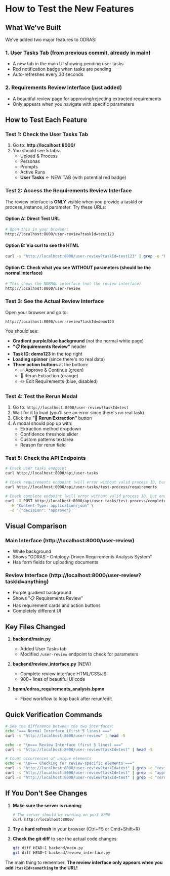 # How to Test the New Features

## What We've Built

We've added two major features to ODRAS:

### 1. **User Tasks Tab** (from previous commit, already in main)
- A new tab in the main UI showing pending user tasks
- Red notification badge when tasks are pending
- Auto-refreshes every 30 seconds

### 2. **Requirements Review Interface** (just added)
- A beautiful review page for approving/rejecting extracted requirements
- Only appears when you navigate with specific parameters

## How to Test Each Feature

### Test 1: Check the User Tasks Tab
1. Go to: **http://localhost:8000/**
2. You should see 5 tabs:
   - Upload & Process
   - Personas
   - Prompts
   - Active Runs
   - **User Tasks** ← NEW TAB (with potential red badge)

### Test 2: Access the Requirements Review Interface

The review interface is **ONLY** visible when you provide a taskId or process_instance_id parameter. Try these URLs:

#### Option A: Direct Test URL
```bash
# Open this in your browser:
http://localhost:8000/user-review?taskId=test123
```

#### Option B: Via curl to see the HTML
```bash
curl -s "http://localhost:8000/user-review?taskId=test123" | grep -o "Requirements Review" | head -1
```

#### Option C: Check what you see WITHOUT parameters (should be the normal interface)
```bash
# This shows the NORMAL interface (not the review interface)
http://localhost:8000/user-review
```

### Test 3: See the Actual Review Interface

Open your browser and go to:
```
http://localhost:8000/user-review?taskId=demo123
```

You should see:
- **Gradient purple/blue background** (not the normal white page)
- **"📋 Requirements Review"** header
- **Task ID: demo123** in the top right
- **Loading spinner** (since there's no real data)
- **Three action buttons** at the bottom:
  - ✅ Approve & Continue (green)
  - 🔄 Rerun Extraction (orange)
  - ✏️ Edit Requirements (blue, disabled)

### Test 4: Test the Rerun Modal

1. Go to: `http://localhost:8000/user-review?taskId=test`
2. Wait for it to load (you'll see an error since there's no real task)
3. Click the **"🔄 Rerun Extraction"** button
4. A modal should pop up with:
   - Extraction method dropdown
   - Confidence threshold slider
   - Custom patterns textarea
   - Reason for rerun field

### Test 5: Check the API Endpoints

```bash
# Check user tasks endpoint
curl http://localhost:8000/api/user-tasks

# Check requirements endpoint (will error without valid process ID, but endpoint exists)
curl http://localhost:8000/api/user-tasks/test-process/requirements

# Check complete endpoint (will error without valid process ID, but endpoint exists)
curl -X POST http://localhost:8000/api/user-tasks/test-process/complete \
  -H "Content-Type: application/json" \
  -d '{"decision": "approve"}'
```

## Visual Comparison

### Main Interface (http://localhost:8000/user-review)
- White background
- Shows "ODRAS - Ontology-Driven Requirements Analysis System"
- Has form fields for uploading documents

### Review Interface (http://localhost:8000/user-review?taskId=anything)
- Purple gradient background
- Shows "📋 Requirements Review"
- Has requirement cards and action buttons
- Completely different UI

## Key Files Changed

1. **backend/main.py**
   - Added User Tasks tab
   - Modified `/user-review` endpoint to check for parameters

2. **backend/review_interface.py** (NEW)
   - Complete review interface HTML/CSS/JS
   - 900+ lines of beautiful UI code

3. **bpmn/odras_requirements_analysis.bpmn**
   - Fixed workflow to loop back after rerun/edit

## Quick Verification Commands

```bash
# See the difference between the two interfaces:
echo "=== Normal Interface (first 5 lines) ==="
curl -s "http://localhost:8000/user-review" | head -5

echo -e "\n=== Review Interface (first 5 lines) ==="
curl -s "http://localhost:8000/user-review?taskId=test" | head -5

# Count occurrences of unique elements
echo -e "\n=== Checking for review-specific elements ==="
curl -s "http://localhost:8000/user-review?taskId=test" | grep -c "review-container"
curl -s "http://localhost:8000/user-review?taskId=test" | grep -c "approveRequirements"
curl -s "http://localhost:8000/user-review?taskId=test" | grep -c "rerunModal"
```

## If You Don't See Changes

1. **Make sure the server is running**:
   ```bash
   # The server should be running on port 8000
   curl http://localhost:8000/
   ```

2. **Try a hard refresh** in your browser (Ctrl+F5 or Cmd+Shift+R)

3. **Check the git diff** to see the actual code changes:
   ```bash
   git diff HEAD~1 backend/main.py
   git diff HEAD~1 backend/review_interface.py
   ```

The main thing to remember: **The review interface only appears when you add `?taskId=something` to the URL!**
